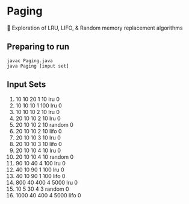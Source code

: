 # Paging
📄 Exploration of LRU, LIFO, &amp; Random memory replacement algorithms

## Preparing to run ##
```
javac Paging.java
java Paging [input set]
```

## Input Sets ##
1. 10 10 20 1 10 lru 0 
2. 10 10 10 1 100 lru 0 
3. 10 10 10 2 10 lru 0 
4. 20 10 10 2 10 lru 0 
5. 20 10 10 2 10 random 0 
6. 20 10 10 2 10 lifo 0 
7. 20 10 10 3 10 lru 0 
8. 20 10 10 3 10 lifo 0 
9. 20 10 10 4 10 lru 0 
10. 20 10 10 4 10 random 0 
11. 90 10 40 4 100 lru 0 
12. 40 10 90 1 100 lru 0 
13. 40 10 90 1 100 lifo 0 
14. 800 40 400 4 5000 lru 0 
15. 10 5 30 4 3 random 0 
16. 1000 40 400 4 5000 lifo 0
